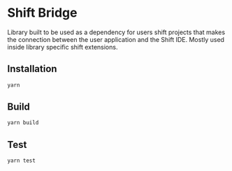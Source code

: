 # Shift Bridge

Library built to be used as a dependency for users shift projects that makes the connection between the user application and the Shift IDE. Mostly used inside library specific shift extensions.

## Installation

```bash
yarn
```

## Build

```bash
yarn build
```

## Test

```bash
yarn test
```
